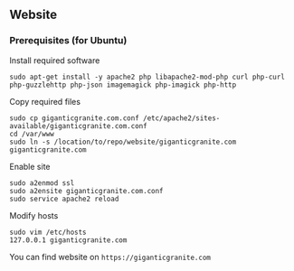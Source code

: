 ## Website
### Prerequisites (for Ubuntu)
Install required software
```
sudo apt-get install -y apache2 php libapache2-mod-php curl php-curl php-guzzlehttp php-json imagemagick php-imagick php-http
```
Copy required files
```
sudo cp giganticgranite.com.conf /etc/apache2/sites-available/giganticgranite.com.conf
cd /var/www
sudo ln -s /location/to/repo/website/giganticgranite.com giganticgranite.com
```
Enable site
```
sudo a2enmod ssl
sudo a2ensite giganticgranite.com.conf
sudo service apache2 reload
```
Modify hosts
```
sudo vim /etc/hosts
127.0.0.1 giganticgranite.com
```
You can find website on ```https://giganticgranite.com```
